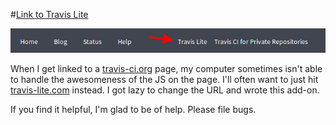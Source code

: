 #[Link to Travis Lite](https://addons.mozilla.org/en-US/firefox/addon/link-to-travis-lite/)

![Screenshot of the add-on](doc/travis-lite-screenshot.png)

When I get linked to a [travis-ci.org](https://travis-ci.org) page, my computer
sometimes isn't able to handle the awesomeness of the JS on the page. I'll
often want to just hit [travis-lite.com](http://travis-lite.com) instead. I got
lazy to change the URL and wrote this add-on.

If you find it helpful, I'm glad to be of help. Please file bugs.

